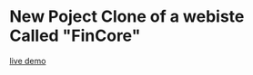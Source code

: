 # New Poject Clone of a webiste Called "FinCore"

[live demo](https://cool-starship-e08939.netlify.app)

